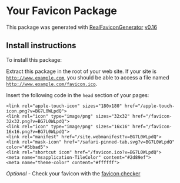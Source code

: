 # Your Favicon Package

This package was generated with [RealFaviconGenerator](https://realfavicongenerator.net/) [v0.16](https://realfavicongenerator.net/change_log#v0.16)

## Install instructions

To install this package:

Extract this package in the root of your web site. If your site is <code>http://www.example.com</code>, you should be able to access a file named <code>http://www.example.com/favicon.ico</code>.

Insert the following code in the `head` section of your pages:

    <link rel="apple-touch-icon" sizes="180x180" href="/apple-touch-icon.png?v=BG7L0WLpdQ">
    <link rel="icon" type="image/png" sizes="32x32" href="/favicon-32x32.png?v=BG7L0WLpdQ">
    <link rel="icon" type="image/png" sizes="16x16" href="/favicon-16x16.png?v=BG7L0WLpdQ">
    <link rel="manifest" href="/site.webmanifest?v=BG7L0WLpdQ">
    <link rel="mask-icon" href="/safari-pinned-tab.svg?v=BG7L0WLpdQ" color="#5bbad5">
    <link rel="shortcut icon" href="/favicon.ico?v=BG7L0WLpdQ">
    <meta name="msapplication-TileColor" content="#2d89ef">
    <meta name="theme-color" content="#ffffff">

*Optional* - Check your favicon with the [favicon checker](https://realfavicongenerator.net/favicon_checker)